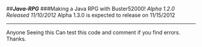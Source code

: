 ##___Java-RPG___
###Making a Java RPG with Buster52000! 
_Alpha 1.2.0 Released 11/10/2012_
Alpha 1.3.0 is expected to release on 11/15/2012
<hr>
Anyone Seeing this Can test this code and comment if you find errors. Thanks.

